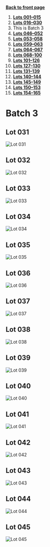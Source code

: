 [**Back to front page**](/README.md)
1.  [**Lots 001&ndash;015**](/Batch-01.md)
2.  [**Lots 016&ndash;030**](/Batch-02.md)
3.  This is Batch 3
4.  [**Lots 046&ndash;052**](/Batch-04.md)
5.  [**Lots 053&ndash;058**](/Batch-05.md)
6.  [**Lots 059&ndash;063**](/Batch-06.md)
7.  [**Lots 064&ndash;067**](/Batch-07.md)
8.  [**Lots 068&ndash;100**](/Batch-08.md)
9.  [**Lots 101&ndash;126**](/Batch-09.md)
10. [**Lots 127&ndash;130**](/Batch-10.md)
11. [**Lots 131&ndash;139**](/Batch-11.md)
12. [**Lots 140&ndash;144**](/Batch-12.md)
13. [**Lots 145&ndash;149**](/Batch-13.md)
14. [**Lots 150&ndash;153**](/Batch-14.md)
15. [**Lots 154&ndash;165**](/Batch-15.md)

# Batch 3
<section>
    <h2>Lot 031</h2>
    <img src="../pic/train-031.jpg" alt="Lot 031">
</section>
<section>
    <h2>Lot 032</h2>
    <img src="../pic/train-032.jpg" alt="Lot 032">
</section>
<section>
    <h2>Lot 033</h2>
    <img src="../pic/train-033.jpg" alt="Lot 033">
</section>
<section>
    <h2>Lot 034</h2>
    <img src="../pic/train-034.jpg" alt="Lot 034">
</section>
<section>
    <h2>Lot 035</h2>
    <img src="../pic/train-035.jpg" alt="Lot 035">
</section>
<section>
    <h2>Lot 036</h2>
    <img src="../pic/train-036.jpg" alt="Lot 036">
</section>
<section>
    <h2>Lot 037</h2>
    <img src="../pic/train-037.jpg" alt="Lot 037">
</section>
<section>
    <h2>Lot 038</h2>
    <img src="../pic/train-038.jpg" alt="Lot 038">
</section>
<section>
    <h2>Lot 039</h2>
    <img src="../pic/train-039.jpg" alt="Lot 039">
</section>
<section>
    <h2>Lot 040</h2>
    <img src="../pic/train-040.jpg" alt="Lot 040">
</section>
<section>
    <h2>Lot 041</h2>
    <img src="../pic/train-041.jpg" alt="Lot 041">
</section>
<section>
    <h2>Lot 042</h2>
    <img src="../pic/train-042.jpg" alt="Lot 042">
</section>
<section>
    <h2>Lot 043</h2>
    <img src="../pic/train-043.jpg" alt="Lot 043">
</section>
<section>
    <h2>Lot 044</h2>
    <img src="../pic/train-044.jpg" alt="Lot 044">
</section>
<section>
    <h2>Lot 045</h2>
    <img src="../pic/train-045.jpg" alt="Lot 045">
</section>